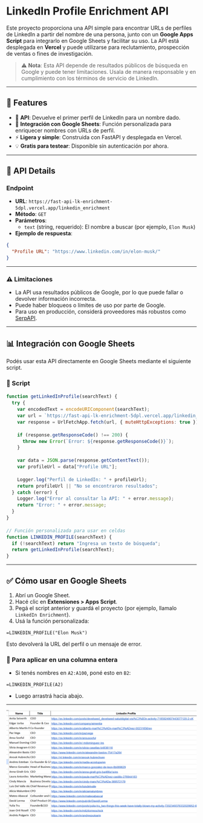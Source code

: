 # LinkedIn Profile Enrichment API

Este proyecto proporciona una API simple para encontrar URLs de perfiles de LinkedIn a partir del nombre de una persona, junto con un **Google Apps Script** para integrarlo en Google Sheets y facilitar su uso. La API está desplegada en **Vercel** y puede utilizarse para reclutamiento, prospección de ventas o fines de investigación.

> ⚠️ **Nota**: Esta API depende de resultados públicos de búsqueda en Google y puede tener limitaciones. Usala de manera responsable y en cumplimiento con los términos de servicio de LinkedIn.

---

## 🚀 Features

- 🔎 **API**: Devuelve el primer perfil de LinkedIn para un nombre dado.
- 📄 **Integración con Google Sheets**: Función personalizada para enriquecer nombres con URLs de perfil.
- ⚡ **Ligera y simple**: Construida con FastAPI y desplegada en Vercel.
- 💡 **Gratis para testear**: Disponible sin autenticación por ahora.

---

## 📡 API Details

### Endpoint

- **URL**: `https://fast-api-lk-enrichment-5dpl.vercel.app/linkedin_enrichment`
- **Método**: `GET`
- **Parámetros**:
  - `text` (string, requerido): El nombre a buscar (por ejemplo, `Elon Musk`)
- **Ejemplo de respuesta**:

```json
{
  "Profile URL": "https://www.linkedin.com/in/elon-musk/"
}
```

---

### ⚠️ Limitaciones

- La API usa resultados públicos de Google, por lo que puede fallar o devolver información incorrecta.
- Puede haber bloqueos o límites de uso por parte de Google.
- Para uso en producción, considerá proveedores más robustos como [SerpAPI](https://serpapi.com/).

---

## 📊 Integración con Google Sheets

Podés usar esta API directamente en Google Sheets mediante el siguiente script.

### 📜 Script

```javascript
function getLinkedInProfile(searchText) {
  try {
    var encodedText = encodeURIComponent(searchText);
    var url = `https://fast-api-lk-enrichment-5dpl.vercel.app/linkedin_enrichment?text=${encodedText}`;
    var response = UrlFetchApp.fetch(url, { muteHttpExceptions: true });

    if (response.getResponseCode() !== 200) {
      throw new Error(`Error: ${response.getResponseCode()}`);
    }

    var data = JSON.parse(response.getContentText());
    var profileUrl = data["Profile URL"];

    Logger.log("Perfil de LinkedIn: " + profileUrl);
    return profileUrl || "No se encontraron resultados";
  } catch (error) {
    Logger.log("Error al consultar la API: " + error.message);
    return "Error: " + error.message;
  }
}

// Función personalizada para usar en celdas
function LINKEDIN_PROFILE(searchText) {
  if (!searchText) return "Ingresa un texto de búsqueda";
  return getLinkedInProfile(searchText);
}
```

---

## ✅ Cómo usar en Google Sheets

1. Abrí un Google Sheet.
2. Hacé clic en **Extensiones > Apps Script**.
3. Pegá el script anterior y guardá el proyecto (por ejemplo, llamalo `LinkedIn Enrichment`).
4. Usá la función personalizada:

```excel
=LINKEDIN_PROFILE("Elon Musk")
```

Esto devolverá la URL del perfil o un mensaje de error.

### 🧩 Para aplicar en una columna entera

- Si tenés nombres en `A2:A100`, poné esto en `B2`:

```excel
=LINKEDIN_PROFILE(A2)
```

- Luego arrastrá hacia abajo.

---
![alt text](image.png)
